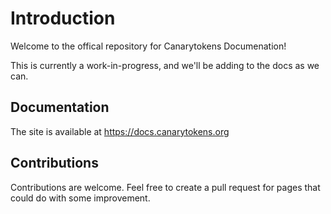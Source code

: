 # Introduction

Welcome to the offical repository for Canarytokens Documenation!

This is currently a work-in-progress, and we'll be adding to the docs as we can.

## Documentation

The site is available at https://docs.canarytokens.org

## Contributions

Contributions are welcome. Feel free to create a pull request for pages that could do with some improvement.
